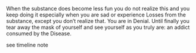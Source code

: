 When the substance does become less fun you do not realize this and you keep doing it especially when you are sad or experience Losses from the substance, except you don’t realize that. You are in Denial. Until finally you tear away the mask of yourself and see yourself as you truly are: an addict consumed by the Disease.

see timeline note